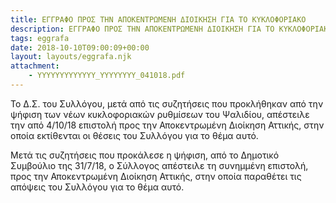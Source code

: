 ```yaml
---
title: ΕΓΓΡΑΦΟ ΠΡΟΣ ΤΗΝ ΑΠΟΚΕΝΤΡΩΜΕΝΗ ΔΙΟΙΚΗΣΗ ΓΙΑ ΤΟ ΚΥΚΛΟΦΟΡΙΑΚΟ
description: ΕΓΓΡΑΦΟ ΠΡΟΣ ΤΗΝ ΑΠΟΚΕΝΤΡΩΜΕΝΗ ΔΙΟΙΚΗΣΗ ΓΙΑ ΤΟ ΚΥΚΛΟΦΟΡΙΑΚΟ
tags: eggrafa
date: 2018-10-10T09:00:09+00:00
layout: layouts/eggrafa.njk
attachment:
    - YYYYYYYYYYYYY_YYYYYYYY_041018.pdf
---
```

Το Δ.Σ. του Συλλόγου, μετά από τις συζητήσεις που προκλήθηκαν από την ψήφιση των νέων κυκλοφοριακών ρυθμίσεων του Ψαλιδίου, απέστειλε την από 4/10/18 επιστολή προς την Αποκεντρωμένη Διοίκηση Αττικής, στην οποία εκτίθενται οι θέσεις του Συλλόγου για το θέμα αυτό.
<!-- excerpt -->
Μετά τις συζητήσεις που προκάλεσε η ψήφιση, από το Δημοτικό Συμβούλιο της 31/7/18, ο Σύλλογος απέστειλε τη συνημμένη επιστολή, προς την Αποκεντρωμένη Διοίκηση Αττικής, στην οποία παραθέτει τις απόψεις του Συλλόγου για το θέμα αυτό.
